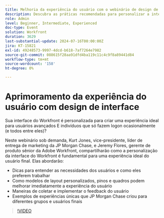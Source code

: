 ```yaml
---
title: Melhoria da experiência do usuário com o webinário de design de interface
description: Descubra as práticas recomendadas para personalizar a interface do Workfront em nosso webinário sob demanda. Aprenda com especialistas do JP Morgan Chase e da Adobe Workfront como otimizar a experiência do usuário com modelos de layout, pinos, quadros e coletar feedback dos usuários.
role: Admin
level: Beginner, Intermediate, Experienced
doc-type: Event
solution: Workfront
duration: 3629
last-substantial-update: 2024-07-16T00:00:00Z
jira: KT-15821
exl-id: 49248573-9997-4dcd-b618-7af7264e7982
source-git-commit: 088615f28aa91dfd4ba119c11c4c9f8a89441d84
workflow-type: tm+mt
source-wordcount: '158'
ht-degree: 0%

---
```


# Aprimoramento da experiência do usuário com design de interface

Sua interface do Workfront é personalizada para criar uma experiência ideal para usuários avançados E indivíduos que só fazem logon ocasionalmente (e todos entre eles)?

Neste webinário sob demanda, Kurt Jones, vice-presidente, líder de entrega de marketing da JP Morgan Chase, e Jeremy Flores, gerente de produto sênior da Adobe Workfront, compartilharão como a personalização da interface do Workfront é fundamental para uma experiência ideal do usuário final. Elas abordarão:

* Dicas para entender as necessidades dos usuários e como eles preferem trabalhar
* Como modelos de layout personalizados, pinos e quadros podem melhorar imediatamente a experiência do usuário
* Maneiras de coletar e implementar o feedback do usuário
* Exemplos de experiências únicas que JP Morgan Chase criou para diferentes grupos e usuários finais

>[!VIDEO](https://video.tv.adobe.com/v/3431015/?learn=on)
